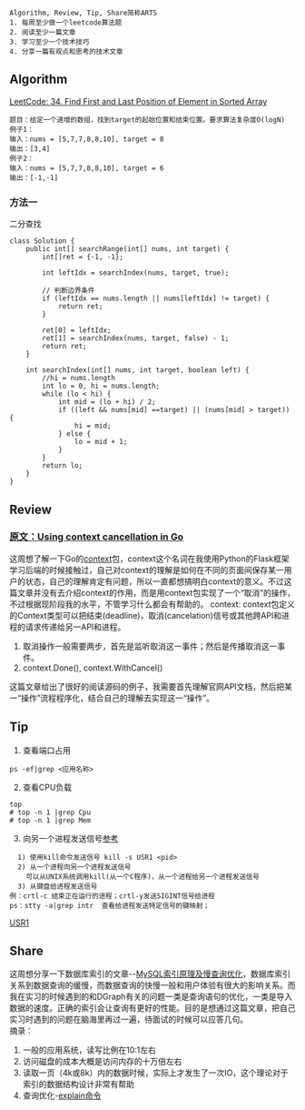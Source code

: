 ```
Algorithm, Review, Tip, Share简称ARTS
1. 每周至少做一个leetcode算法题
2. 阅读至少一篇文章
3. 学习至少一个技术技巧
4. 分享一篇有观点和思考的技术文章
```
## Algorithm
[LeetCode: 34. Find First and Last Position of Element in Sorted Array](https://leetcode.com/problems/find-first-and-last-position-of-element-in-sorted-array/) 
``` 
题目：给定一个递增的数组，找到target的起始位置和结束位置。要求算法复杂度O(logN)
例子1：
输入：nums = [5,7,7,8,8,10], target = 8
输出：[3,4]
例子2：
输入：nums = [5,7,7,8,8,10], target = 6
输出：[-1,-1]
```
### 方法一
二分查找
```
class Solution {
    public int[] searchRange(int[] nums, int target) {
        int[]ret = {-1, -1};
        
        int leftIdx = searchIndex(nums, target, true);
        
        // 判断边界条件
        if (leftIdx == nums.length || nums[leftIdx] != target) {
            return ret;
        }
        
        ret[0] = leftIdx;
        ret[1] = searchIndex(nums, target, false) - 1;
        return ret;
    }
    
    int searchIndex(int[] nums, int target, boolean left) {
        //hi = nums.length
        int lo = 0, hi = nums.length;
        while (lo < hi) {
            int mid = (lo + hi) / 2;
            if ((left && nums[mid] ==target) || (nums[mid] > target)) {
                hi = mid;
            } else {
                lo = mid + 1;
            }
        }
        return lo;
    }
}
```
## Review
### [原文：Using context cancellation in Go](https://www.sohamkamani.com/blog/golang/2018-06-17-golang-using-context-cancellation/)
这周想了解一下Go的[context](https://golang.org/pkg/context/)包，context这个名词在我使用Python的Flask框架学习后端的时候接触过，自己对context的理解是如何在不同的页面间保存某一用户的状态，自己的理解肯定有问题，所以一直都想搞明白context的意义。不过这篇文章并没有去介绍context的作用，而是用context包实现了一个“取消”的操作，不过根据现阶段我的水平，不管学习什么都会有帮助的。
context: context包定义的Context类型可以把结束(deadline)，取消(cancelation)信号或其他跨API和进程的请求传递给另一API和进程。  
1. 取消操作一般需要两步，首先是监听取消这一事件；然后是传播取消这一事件。
2. context.Done(), context.WithCancel()  

这篇文章给出了很好的阅读源码的例子，我需要首先理解官网API文档，然后把某一“操作”流程程序化，结合自己的理解去实现这一“操作”。
## Tip

1) 查看端口占用 
```
ps -ef|grep <应用名称>
```
2) 查看CPU负载 
```
top
# top -n 1 |grep Cpu
# top -n 1 |grep Mem
```
3) 向另一个进程发送信号[参考](://blog.csdn.net/hejianhua/article/details/6579265)
```
  1) 使用kill命令发送信号 kill -s USR1 <pid>
  2) 从一个进程向另一个进程发送信号 
    可以从UNIX系统调用kill(从一个C程序)，从一个进程给另一个进程发送信号 
  3) 从键盘给进程发送信号 
例：crtl-c 结束正在运行的进程；crtl-y发送SIGINT信号给进程
ps：stty -a|grep intr  查看给进程发送特定信号的键映射；
```
[USR1](https://www.xuebuyuan.com/323422.html)
## Share
这周想分享一下数据库索引的文章--[MySQL索引原理及慢查询优化](https://tech.meituan.com/2014/06/30/mysql-index.html)，数据库索引关系到数据查询的缓慢，而数据查询的快慢一般和用户体验有很大的影响关系。而我在实习的时候遇到的和DGraph有关的问题一类是查询语句的优化，一类是导入数据的速度。正确的索引会让查询有更好的性能。目的是想通过这篇文章，把自己实习时遇到的问题在脑海里再过一遍，待面试的时候可以应答几句。  
摘录：
1. 一般的应用系统，读写比例在10:1左右
2. 访问磁盘的成本大概是访问内存的十万倍左右
3. 读取一页（4k或8k）内的数据时候，实际上才发生了一次IO，这个理论对于索引的数据结构设计非常有帮助
4. 查询优化-[explain命令](http://dev.mysql.com/doc/refman/5.5/en/explain-output.html)

